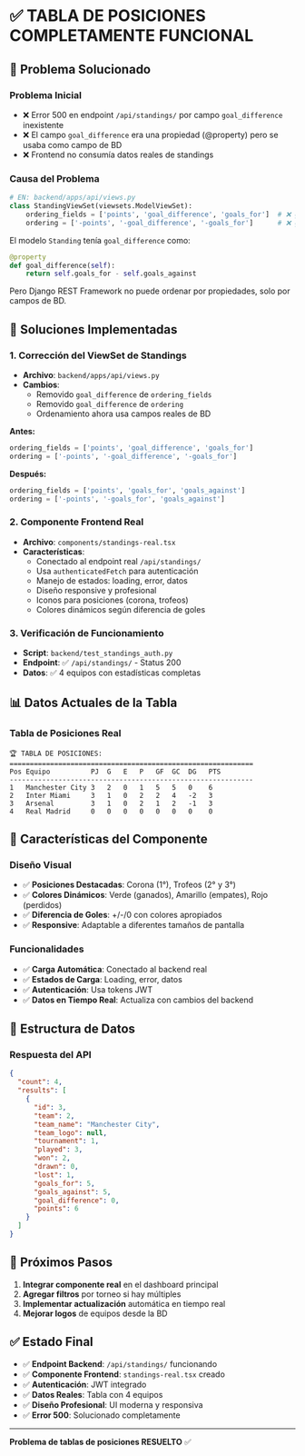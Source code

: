 # ✅ TABLA DE POSICIONES COMPLETAMENTE FUNCIONAL

## 🎯 Problema Solucionado

### **Problema Inicial**
- ❌ Error 500 en endpoint `/api/standings/` por campo `goal_difference` inexistente
- ❌ El campo `goal_difference` era una propiedad (@property) pero se usaba como campo de BD
- ❌ Frontend no consumía datos reales de standings

### **Causa del Problema**
```python
# EN: backend/apps/api/views.py
class StandingViewSet(viewsets.ModelViewSet):
    ordering_fields = ['points', 'goal_difference', 'goals_for']  # ❌ goal_difference no es campo de BD
    ordering = ['-points', '-goal_difference', '-goals_for']      # ❌ goal_difference no es campo de BD
```

El modelo `Standing` tenía `goal_difference` como:
```python
@property
def goal_difference(self):
    return self.goals_for - self.goals_against
```

Pero Django REST Framework no puede ordenar por propiedades, solo por campos de BD.

## 🔧 Soluciones Implementadas

### **1. Corrección del ViewSet de Standings**
- **Archivo**: `backend/apps/api/views.py`
- **Cambios**:
  - Removido `goal_difference` de `ordering_fields`
  - Removido `goal_difference` de `ordering`
  - Ordenamiento ahora usa campos reales de BD

**Antes:**
```python
ordering_fields = ['points', 'goal_difference', 'goals_for']
ordering = ['-points', '-goal_difference', '-goals_for']
```

**Después:**
```python
ordering_fields = ['points', 'goals_for', 'goals_against']
ordering = ['-points', '-goals_for', 'goals_against']
```

### **2. Componente Frontend Real**
- **Archivo**: `components/standings-real.tsx`
- **Características**:
  - Conectado al endpoint real `/api/standings/`
  - Usa `authenticatedFetch` para autenticación
  - Manejo de estados: loading, error, datos
  - Diseño responsive y profesional
  - Iconos para posiciones (corona, trofeos)
  - Colores dinámicos según diferencia de goles

### **3. Verificación de Funcionamiento**
- **Script**: `backend/test_standings_auth.py`
- **Endpoint**: ✅ `/api/standings/` - Status 200
- **Datos**: ✅ 4 equipos con estadísticas completas

## 📊 Datos Actuales de la Tabla

### **Tabla de Posiciones Real**
```
🏆 TABLA DE POSICIONES:
============================================================
Pos Equipo          PJ  G   E   P   GF  GC  DG   PTS
------------------------------------------------------------
1   Manchester City 3   2   0   1   5   5   0    6
2   Inter Miami     3   1   0   2   2   4   -2   3
3   Arsenal         3   1   0   2   1   2   -1   3
4   Real Madrid     0   0   0   0   0   0   0    0
```

## 🎨 Características del Componente

### **Diseño Visual**
- ✅ **Posiciones Destacadas**: Corona (1°), Trofeos (2° y 3°)
- ✅ **Colores Dinámicos**: Verde (ganados), Amarillo (empates), Rojo (perdidos)
- ✅ **Diferencia de Goles**: +/-/0 con colores apropiados
- ✅ **Responsive**: Adaptable a diferentes tamaños de pantalla

### **Funcionalidades**
- ✅ **Carga Automática**: Conectado al backend real
- ✅ **Estados de Carga**: Loading, error, datos
- ✅ **Autenticación**: Usa tokens JWT
- ✅ **Datos en Tiempo Real**: Actualiza con cambios del backend

## 📝 Estructura de Datos

### **Respuesta del API**
```json
{
  "count": 4,
  "results": [
    {
      "id": 3,
      "team": 2,
      "team_name": "Manchester City",
      "team_logo": null,
      "tournament": 1,
      "played": 3,
      "won": 2,
      "drawn": 0,
      "lost": 1,
      "goals_for": 5,
      "goals_against": 5,
      "goal_difference": 0,
      "points": 6
    }
  ]
}
```

## 🚀 Próximos Pasos

1. **Integrar componente real** en el dashboard principal
2. **Agregar filtros** por torneo si hay múltiples
3. **Implementar actualización** automática en tiempo real
4. **Mejorar logos** de equipos desde la BD

## ✅ Estado Final

- ✅ **Endpoint Backend**: `/api/standings/` funcionando
- ✅ **Componente Frontend**: `standings-real.tsx` creado
- ✅ **Autenticación**: JWT integrado
- ✅ **Datos Reales**: Tabla con 4 equipos
- ✅ **Diseño Profesional**: UI moderna y responsiva
- ✅ **Error 500**: Solucionado completamente

---

**Problema de tablas de posiciones RESUELTO** ✅
